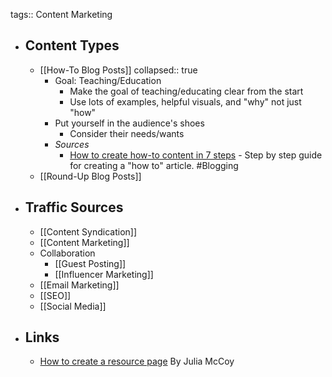 tags:: Content Marketing

- ## Content Types
	- [[How-To Blog Posts]]
	  collapsed:: true
		- Goal: Teaching/Education
			- Make the goal of teaching/educating clear from the start
			- Use lots of examples, helpful visuals, and "why" not just "how"
		- Put yourself in the audience's shoes
			- Consider their needs/wants
		- *Sources*
			- [How to create how-to content in 7 steps](https://searchengineland.com/create-how-to-content-395618) - Step by step guide for creating a "how to" article. #Blogging
	- [[Round-Up Blog Posts]]
- ## Traffic Sources
	- [[Content Syndication]]
	- [[Content Marketing]]
	- Collaboration
		- [[Guest Posting]]
		- [[Influencer Marketing]]
	- [[Email Marketing]]
	- [[SEO]]
	- [[Social Media]]
- ## Links
	- [How to create a resource page](https://searchengineland.com/create-resource-page-398815) By Julia McCoy